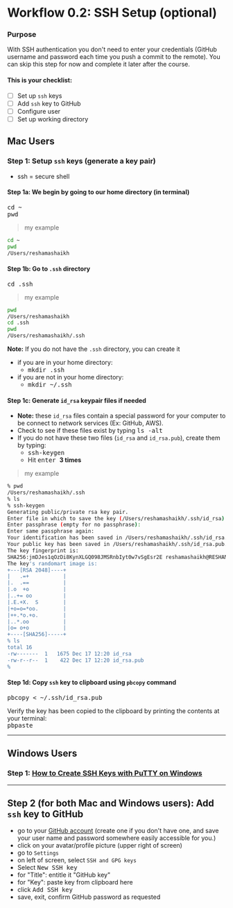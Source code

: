 # Workflow 0.2: SSH Setup (optional)

### Purpose
With SSH authentication you don't need to enter your credentials (GitHub username and password each time you push a commit to the remote).  You can skip this step for now and complete it later after the course.  

#### This is your checklist:
- [ ] Set up `ssh` keys
- [ ] Add `ssh` key to GitHub
- [ ] Configure user
- [ ] Set up working directory

## Mac Users

### Step 1:  Setup `ssh` keys (generate a key pair)
- ssh = secure shell

#### Step 1a:  We begin by going to our home directory (in terminal)
<kbd> cd ~ </kbd>  
<kbd> pwd </kbd>

>my example
```bash
cd ~
pwd
/Users/reshamashaikh
```

#### Step 1b:  Go to `.ssh` directory
<kbd> cd .ssh </kbd>  

>my example
```bash
pwd
/Users/reshamashaikh
cd .ssh
pwd
/Users/reshamashaikh/.ssh 
```

**Note:**  If you do not have the `.ssh` directory, you can create it
- if you are in your home directory:
	- <kbd> mkdir .ssh </kbd>  
- if you are not in your home directory:
	- <kbd> mkdir ~/.ssh </kbd>  


#### Step 1c: Generate `id_rsa` keypair files if needed
- **Note:**  these `id_rsa` files contain a special password for your computer to be connect to network services (Ex:  GitHub, AWS).
- Check to see if these files exist by typing <kbd> ls -alt</kbd>
- If you do not have these two files (`id_rsa` and `id_rsa.pub`), create them by typing:  
	- <kbd> ssh-keygen</kbd>
	- Hit  <kbd> enter  </kbd> **3 times**

>my example
```bash
% pwd 
/Users/reshamashaikh/.ssh
% ls
% ssh-keygen
Generating public/private rsa key pair.
Enter file in which to save the key (/Users/reshamashaikh/.ssh/id_rsa): 
Enter passphrase (empty for no passphrase): 
Enter same passphrase again: 
Your identification has been saved in /Users/reshamashaikh/.ssh/id_rsa.
Your public key has been saved in /Users/reshamashaikh/.ssh/id_rsa.pub.
The key fingerprint is:
SHA256:jmDJes1qOzDi8KynXLGQ098JMSRnbIyt0w7vSgEsr2E reshamashaikh@RESHAMAs-MacBook-Pro.local
The key's randomart image is:
+---[RSA 2048]----+
|   .=+           |
|.  .==           |
|.o  +o           |
|..+= oo          |
|.E.+X.  S        |
|+o=o=*oo.        |
|++.*o.+o.        |
|..*.oo           |
|o= o+o           |
+----[SHA256]-----+
% ls
total 16
-rw-------  1   1675 Dec 17 12:20 id_rsa
-rw-r--r--  1    422 Dec 17 12:20 id_rsa.pub
% 
```

#### Step 1d: Copy `ssh` key to clipboard using `pbcopy` command
<kbd> pbcopy < ~/.ssh/id_rsa.pub </kbd>  

Verify the key has been copied to the clipboard by printing the contents at your terminal:  
<kbd> pbpaste </kbd>  



---

## Windows Users
### Step 1:  [How to Create SSH Keys with PuTTY on Windows](https://www.digitalocean.com/docs/droplets/how-to/add-ssh-keys/create-with-putty/)


---

## Step 2 (for both Mac and Windows users):  Add `ssh` key to GitHub
- go to your [GitHub account](https://github.com/) (create one if you don't have one, and save your user name and password somewhere easily accessible for you.)
- click on your avatar/profile picture (upper right of screen)
- go to `Settings`
- on left of screen, select `SSH and GPG keys`
- Select <kbd> New SSH key </kbd>
- for "Title":  entitle it  "GitHub key"
- for "Key":  paste key from clipboard here
- click <kbd> Add SSH key </kbd>
- save, exit, confirm GitHub password as requested


